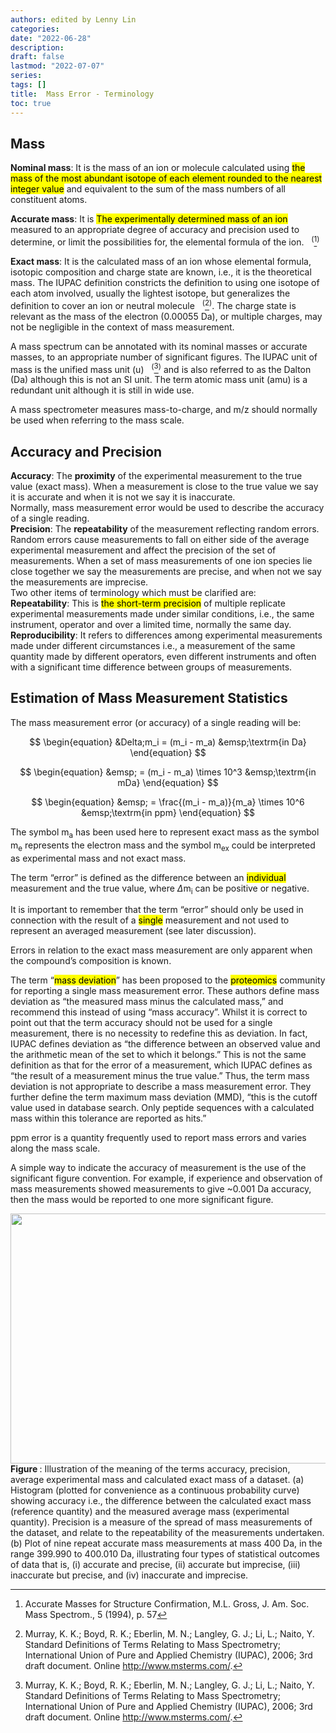 ```yaml
---
authors: edited by Lenny Lin
categories:
date: "2022-06-28"
description:
draft: false
lastmod: "2022-07-07"
series: 
tags: []
title:  Mass Error - Terminology
toc: true
---
```





<!--more-->

## Mass

**Nominal mass**: It is the mass of an ion or molecule calculated using <mark class = "lemon">the mass of the most abundant isotope of each element rounded to the nearest integer value</mark> and equivalent to the sum of the mass numbers of all constituent atoms.  

**Accurate mass**: It is <mark class = "lemon">The experimentally determined mass of an ion</mark> measured to an appropriate degree of accuracy and precision used to determine, or limit the possibilities for, the elemental formula of the ion. &nbsp;&nbsp;<sup>(</sup>[^1]<sup>)</sup>  

**Exact mass**: It is the calculated mass of an ion whose elemental formula, isotopic composition and charge state are known, i.e., it is the theoretical mass. The IUPAC definition constricts the definition to using one isotope of each atom involved, usually the lightest isotope, but generalizes the definition to cover an ion or neutral molecule &nbsp;&nbsp;<sup>(</sup>[^2]<sup>)</sup>. The charge state is relevant as the mass of the electron (0.00055 Da), or multiple charges, may not be negligible in the context of mass measurement. 

A mass spectrum can be annotated with its nominal masses or accurate masses, to an appropriate number of significant figures. The IUPAC unit of mass is the unified mass unit (u) &nbsp;&nbsp;<sup>(</sup>[^2]<sup>)</sup> and is also referred to as the Dalton (Da) although this is not an SI unit. The term atomic mass unit (amu) is a redundant unit although it is still in wide use.  

A mass spectrometer measures mass-to-charge, and m/z should normally be used when referring to the mass scale.

## Accuracy and Precision

**Accuracy**: The **proximity** of the experimental measurement to the true value (exact mass). When a measurement is close to the true value we say it is accurate and when it is not we say it is inaccurate.   
Normally, mass measurement error would be used to describe the accuracy of a single reading.   
**Precision**: The **repeatability** of the measurement reflecting random errors. Random errors cause measurements to fall on either side of the average experimental measurement and affect the precision of the set of measurements. When a set of mass measurements of one ion species lie close together we say the measurements are precise, and when not we say the measurements are imprecise.  
Two other items of terminology which must be clarified are:  
**Repeatability**: This is <mark class="lemon">the short-term precision</mark> of multiple replicate experimental measurements made under similar conditions, i.e., the same instrument, operator and over a limited time, normally the same day. **Reproducibility**: It refers to differences among experimental measurements made under different circumstances i.e., a measurement of the same quantity made by different operators, even different instruments and often with a significant time difference between groups of measurements.  


## Estimation of Mass Measurement Statistics
The mass measurement error (or accuracy) of a single reading will be:  

$$
\begin{equation}
&Delta;m_i = (m_i - m_a) &emsp;\textrm{in Da}  
\end{equation}
$$

$$
\begin{equation}
&emsp; = (m_i - m_a) \times 10^3 &emsp;\textrm{in mDa}
\end{equation}
$$

$$
\begin{equation}
&emsp; = \frac{(m_i - m_a)}{m_a} \times 10^6 &emsp;\textrm{in ppm}
\end{equation}
$$
 

The symbol m<sub>a</sub> has been used here to represent exact mass as the symbol m<sub>e</sub> represents the electron mass and the symbol m<sub>ex</sub> could be interpreted as experimental mass and not exact mass.  

The term “error” is defined as the difference between an <mark class = "lemon">individual</mark> measurement and the true value, where  $\Delta$m<sub>i</sub> can be positive or negative.  

It is important to remember that the term “error” should only be used in connection with the result of a <mark class = "lemon">single</mark> measurement and not used to represent an averaged measurement (see later discussion).  

Errors in relation to the exact mass measurement are only apparent when the compound’s composition is known.   

The term “<mark class = "lemon">mass deviation</mark>” has been proposed to the <mark class = "lemon">proteomics</mark> community for reporting a single mass measurement error. These authors define mass deviation as “the measured mass minus the calculated mass,” and recommend this instead of using “mass accuracy”. Whilst it is correct to point out that the term accuracy should not be used for a single measurement, there is no necessity to redefine this as deviation. In fact, IUPAC defines deviation as “the difference between an observed value and the arithmetic mean of the set to which it belongs.” This is not the same definition as that for the error of a measurement, which IUPAC defines as “the result of a measurement minus the true value.” Thus, the term mass deviation is not appropriate to describe a mass measurement error. They further define the term maximum mass deviation (MMD), “this is the cutoff value used in database search. Only peptide sequences with a calculated mass within this tolerance are reported as hits.” 
 
ppm error is a quantity frequently used to report mass errors and varies along the mass scale.

    
A simple way to indicate the accuracy of measurement is the use of the significant figure convention. For example, if experience and observation of mass measurements showed measurements to give ~0.001 Da accuracy, then the mass would be reported to one more significant figure. 


<img width ="720" height= "400" src = "/docs/images/Screenshot 2022-07-07 121142.png"/>
<figcaption><b>Figure </b>: Illustration of the meaning of the terms accuracy, precision, average experimental mass and calculated exact mass of a dataset. (a) Histogram (plotted for convenience as a continuous probability curve) showing accuracy i.e., the difference between the calculated exact mass (reference quantity) and the measured average mass (experimental quantity). Precision is a measure of the spread of mass measurements of the dataset, and relate to the repeatability of the measurements undertaken. (b) Plot of nine repeat accurate mass measurements at mass 400 Da, in the range 399.990 to 400.010 Da, illustrating four types of statistical outcomes of data that is, (i) accurate and precise, (ii) accurate but imprecise, (iii) inaccurate but precise, and (iv) inaccurate and imprecise.</figcaption>

[^1]: Accurate Masses for Structure Confirmation, M.L. Gross, J. Am. Soc. Mass Spectrom., 5 (1994), p. 57   
[^2]: Murray, K. K.; Boyd, R. K.; Eberlin, M. N.; Langley, G. J.; Li, L.; Naito, Y. Standard Definitions of Terms Relating to Mass Spectrometry; International Union of Pure and Applied Chemistry (IUPAC), 2006; 3rd draft document. Online http://www.msterms.com/.




